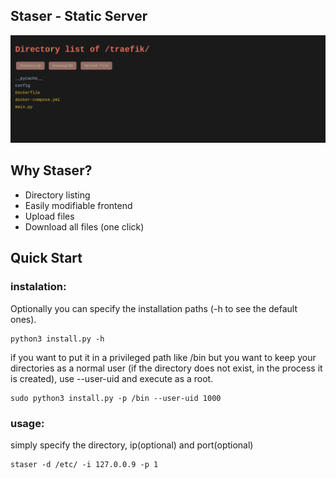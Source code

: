 ## Staser - Static Server

![](./resources/staser.png)

## Why Staser?

- Directory listing
- Easily modifiable frontend
- Upload files
- Download all files (one click)

## Quick Start

### instalation:

Optionally you can specify the installation paths (-h to see the default ones).

```shell
python3 install.py -h
```

if you want to put it in a privileged path like /bin but you want to keep your directories as a normal user (if the directory does not exist, in the process it is created), use --user-uid and execute as a root.

```shell
sudo python3 install.py -p /bin --user-uid 1000
```

### usage:

simply specify the directory, ip(optional) and port(optional)

```shell
staser -d /etc/ -i 127.0.0.9 -p 1
```